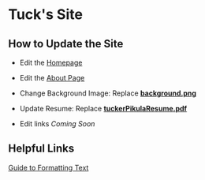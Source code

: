 # Tuck's Site

## How to Update the Site

*  Edit the [Homepage](https://github.com/Tuckpiece/tuckpiece.github.io/edit/master/_posts/2016-01-03-homepage.md)

*  Edit the [About Page](https://github.com/Tuckpiece/tuckpiece.github.io/edit/master/pages/about.md)
* Change Background Image: Replace [**background.png**](https://github.com/Tuckpiece/tuckpiece.github.io/tree/master/images)
* Update Resume: Replace [**tuckerPikulaResume.pdf**](https://github.com/Tuckpiece/tuckpiece.github.io/tree/master/assets)
* Edit links *Coming Soon*

## Helpful Links

[Guide to Formatting Text](https://github.com/adam-p/markdown-here/wiki/Markdown-Cheatsheet)